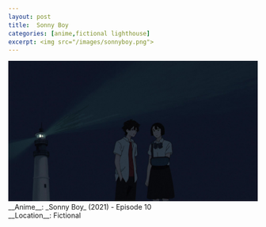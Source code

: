 ```yaml
---
layout: post
title:  Sonny Boy
categories: [anime,fictional lighthouse]
excerpt: <img src="/images/sonnyboy.png">
---
```


<img src="/images/sonnyboy.png">
<br />
__Anime__: _Sonny Boy_ (2021) - Episode 10<br />
__Location__: Fictional
<br />
<br />
